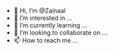 - 👋 Hi, I’m @Zainaal
- 👀 I’m interested in ...
- 🌱 I’m currently learning ...
- 💞️ I’m looking to collaborate on ...
- 📫 How to reach me ...

<!---
Zainaal/Zainaal is a ✨ special ✨ repository because its `README.md` (this file) appears on your GitHub profile.
You can click the Preview link to take a look at your changes.
--->
